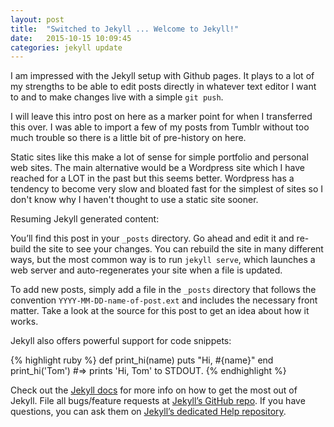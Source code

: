 ```yaml
---
layout: post
title:  "Switched to Jekyll ... Welcome to Jekyll!"
date:   2015-10-15 10:09:45
categories: jekyll update
---
```


I am impressed with the Jekyll setup with Github pages. It plays to a lot of my strengths to be able to edit posts directly in whatever text editor I want to and to make changes live with a simple ```git push```.

I will leave this intro post on here as a marker point for when I transferred this over. I was able to import a few of my posts from Tumblr without too much trouble so there is a little bit of pre-history on here.

Static sites like this make a lot of sense for simple portfolio and personal web sites. The main alternative would be a Wordpress site which I have reached for a LOT in the past but this seems better. Wordpress has a tendency to become very slow and bloated fast for the simplest of sites so I don't know why I haven't thought to use a static site sooner.

Resuming Jekyll generated content:

You’ll find this post in your `_posts` directory. Go ahead and edit it and re-build the site to see your changes. You can rebuild the site in many different ways, but the most common way is to run `jekyll serve`, which launches a web server and auto-regenerates your site when a file is updated.

To add new posts, simply add a file in the `_posts` directory that follows the convention `YYYY-MM-DD-name-of-post.ext` and includes the necessary front matter. Take a look at the source for this post to get an idea about how it works.

Jekyll also offers powerful support for code snippets:

{% highlight ruby %}
def print_hi(name)
  puts "Hi, #{name}"
end
print_hi('Tom')
#=> prints 'Hi, Tom' to STDOUT.
{% endhighlight %}

Check out the [Jekyll docs][jekyll] for more info on how to get the most out of Jekyll. File all bugs/feature requests at [Jekyll’s GitHub repo][jekyll-gh]. If you have questions, you can ask them on [Jekyll’s dedicated Help repository][jekyll-help].

[jekyll]:      http://jekyllrb.com
[jekyll-gh]:   https://github.com/jekyll/jekyll
[jekyll-help]: https://github.com/jekyll/jekyll-help
